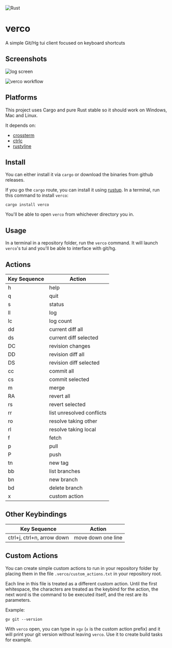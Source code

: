 ![Rust](https://github.com/matheuslessarodrigues/verco/workflows/Rust/badge.svg)

# verco
A simple Git/Hg tui client focused on keyboard shortcuts

## Screenshots
![log screen](.github/screenshots/log.png)

![verco workflow](.github/screenshots/workflow.gif)

## Platforms

This project uses Cargo and pure Rust stable so it should work on Windows, Mac and Linux.

It depends on:
- [crossterm](https://crates.io/crates/crossterm)
- [ctrlc](https://crates.io/crates/ctrlc)
- [rustyline](https://crates.io/crates/rustyline)

## Install

You can either install it via `cargo` or download the binaries from github releases.

If you go the `cargo` route, you can install it using [rustup](https://www.rustup.rs/).
In a terminal, run this command to install `verco`:

```
cargo install verco
```

You'll be able to open `verco` from whichever directory you in.

## Usage

In a terminal in a repository folder, run the `verco` command.
It will launch `verco`'s tui and you'll be able to interface with git/hg.

## Actions
Key Sequence | Action
--- | ---
h | help
q | quit
s | status
ll | log
lc | log count
dd | current diff all
ds | current diff selected
DC | revision changes
DD | revision diff all
DS | revision diff selected
cc | commit all
cs | commit selected
m | merge
RA | revert all
rs | revert selected
rr | list unresolved conflicts
ro | resolve taking other
rl | resolve taking local
f | fetch
p | pull
P | push
tn | new tag
bb | list branches
bn | new branch
bd | delete branch
x | custom action

## Other Keybindings
Key Sequence | Action
--- | ---
ctrl+j, ctrl+n, arrow down | move down one line

## Custom Actions
You can create simple custom actions to run in your repository folder by placing them in the file
`.verco/custom_actions.txt` in your repository root.

Each line in this file is treated as a different custom action. Until the first whitespace, the characters are
treated as the keybind for the action, the next word is the command to be executed itself, and the rest are its parameters.

Example:
```
gv git --version
```

With `verco` open, you can type in `xgv` (`x` is the custom action prefix) and it will print your git version
without leaving `verco`. Use it to create build tasks for example.

